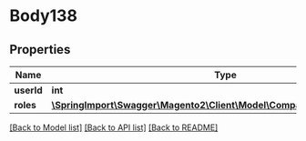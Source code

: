 # Body138

## Properties
Name | Type | Description | Notes
------------ | ------------- | ------------- | -------------
**userId** | **int** |  | 
**roles** | [**\SpringImport\Swagger\Magento2\Client\Model\CompanyDataRoleInterface[]**](CompanyDataRoleInterface.md) |  | 

[[Back to Model list]](../README.md#documentation-for-models) [[Back to API list]](../README.md#documentation-for-api-endpoints) [[Back to README]](../README.md)


